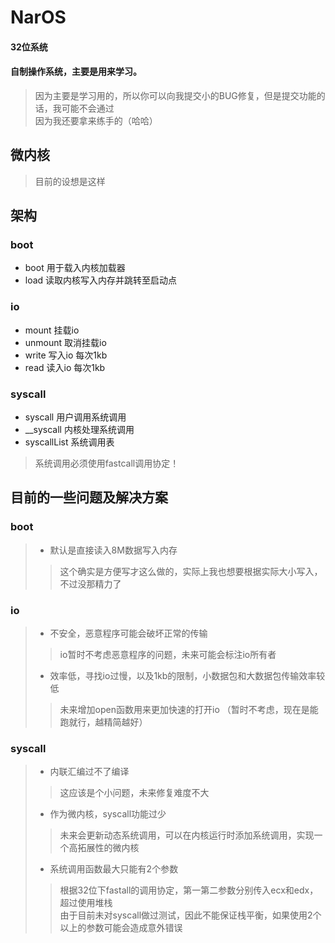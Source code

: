 # NarOS
#### 32位系统
#### 自制操作系统，主要是用来学习。
> 因为主要是学习用的，所以你可以向我提交小的BUG修复，但是提交功能的话，我可能不会通过 \
> 因为我还要拿来练手的（哈哈）
## 微内核
> 目前的设想是这样

## 架构
### boot
- boot 用于载入内核加载器
- load 读取内核写入内存并跳转至启动点
### io
- mount 挂载io
- unmount 取消挂载io
- write 写入io 每次1kb
- read 读入io 每次1kb

### syscall
- syscall 用户调用系统调用
- __syscall 内核处理系统调用
- syscallList 系统调用表

> 系统调用必须使用fastcall调用协定！

## 目前的一些问题及解决方案
### boot
>- 默认是直接读入8M数据写入内存
>> 这个确实是方便写才这么做的，实际上我也想要根据实际大小写入，不过没那精力了
### io
>- 不安全，恶意程序可能会破坏正常的传输
>> io暂时不考虑恶意程序的问题，未来可能会标注io所有者
>- 效率低，寻找io过慢，以及1kb的限制，小数据包和大数据包传输效率较低
>> 未来增加open函数用来更加快速的打开io （暂时不考虑，现在是能跑就行，越精简越好）
### syscall
>- 内联汇编过不了编译
>> 这应该是个小问题，未来修复难度不大
>- 作为微内核，syscall功能过少
>> 未来会更新动态系统调用，可以在内核运行时添加系统调用，实现一个高拓展性的微内核
>- 系统调用函数最大只能有2个参数
>> 根据32位下fastall的调用协定，第一第二参数分别传入ecx和edx，超过使用堆栈 \
>> 由于目前未对syscall做过测试，因此不能保证栈平衡，如果使用2个以上的参数可能会造成意外错误
